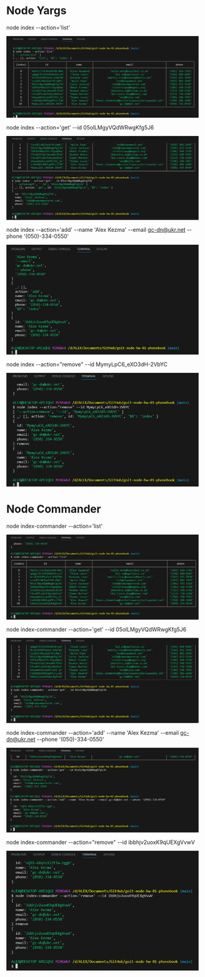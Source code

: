 # Node Yargs

node index --action='list'

![list](./list.png)

node index --action='get' --id 05olLMgyVQdWRwgKfg5J6

![get](./get.png)

node index --action='add' --name 'Alex Kezma' --email gc-dn@ukr.net --phone '(050)-334-0550'

![add](./add.png)

node index --action="remove" --id MymyLpC6_eXO3dH-2VbYC

![remove](./remove.png)

# Node Commander

node index-commander --action='list'

![list](./list-commander.png)

node index-commander --action='get' --id 05olLMgyVQdWRwgKfg5J6

![get](./get-commander.png)

node index-commander --action='add' --name 'Alex Kezma' --email gc-dn@ukr.net --phone '(050)-334-0550'

![add](./add-commander.png)

node index-commander --action="remove" --id ibbhjv2uoxK9qUEXgVvwV

![remove](./remove-commander.png)